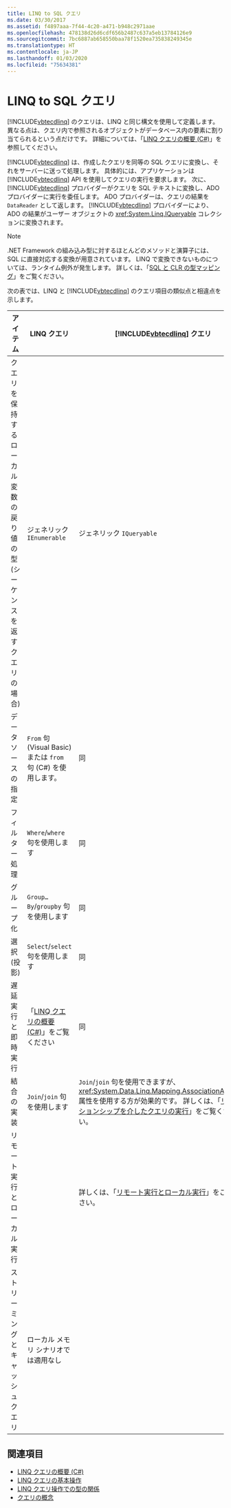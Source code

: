 ```yaml
---
title: LINQ to SQL クエリ
ms.date: 03/30/2017
ms.assetid: f4897aaa-7f44-4c20-a471-b948c2971aae
ms.openlocfilehash: 478138d26d6cdf656b2487c637a5eb13784126e9
ms.sourcegitcommit: 7bc6887ab658550baa78f1520ea735838249345e
ms.translationtype: HT
ms.contentlocale: ja-JP
ms.lasthandoff: 01/03/2020
ms.locfileid: "75634381"
---
```

# <a name="linq-to-sql-queries"></a>LINQ to SQL クエリ
[!INCLUDE[vbtecdlinq](../../../../../../includes/vbtecdlinq-md.md)] のクエリは、LINQ と同じ構文を使用して定義します。 異なる点は、クエリ内で参照されるオブジェクトがデータベース内の要素に割り当てられるという点だけです。 詳細については、「[LINQ クエリの概要 (C#)](../../../../../csharp/programming-guide/concepts/linq/introduction-to-linq-queries.md)」を参照してください。  
  
 [!INCLUDE[vbtecdlinq](../../../../../../includes/vbtecdlinq-md.md)] は、作成したクエリを同等の SQL クエリに変換し、それをサーバーに送って処理します。 具体的には、アプリケーションは [!INCLUDE[vbtecdlinq](../../../../../../includes/vbtecdlinq-md.md)] API を使用してクエリの実行を要求します。 次に、[!INCLUDE[vbtecdlinq](../../../../../../includes/vbtecdlinq-md.md)] プロバイダーがクエリを SQL テキストに変換し、ADO プロバイダーに実行を委任します。 ADO プロバイダーは、クエリの結果を `DataReader` として返します。 [!INCLUDE[vbtecdlinq](../../../../../../includes/vbtecdlinq-md.md)] プロバイダーにより、ADO の結果がユーザー オブジェクトの <xref:System.Linq.IQueryable> コレクションに変換されます。  
  
> [!NOTE]
> .NET Framework の組み込み型に対するほとんどのメソッドと演算子には、SQL に直接対応する変換が用意されています。 LINQ で変換できないものについては、ランタイム例外が発生します。 詳しくは、「[SQL と CLR の型マッピング](sql-clr-type-mapping.md)」をご覧ください。  
  
 次の表では、LINQ と [!INCLUDE[vbtecdlinq](../../../../../../includes/vbtecdlinq-md.md)] のクエリ項目の類似点と相違点を示します。  
  
|アイテム|LINQ クエリ|[!INCLUDE[vbtecdlinq](../../../../../../includes/vbtecdlinq-md.md)] クエリ|  
|----------|----------------|----------------------------------------------------------------------|  
|クエリを保持するローカル変数の戻り値の型 (シーケンスを返すクエリの場合)|ジェネリック `IEnumerable`|ジェネリック `IQueryable`|  
|データ ソースの指定|`From` 句 (Visual Basic) または `from` 句 (C#) を使用します。|同|  
|フィルター処理|`Where`/`where` 句を使用します|同|  
|グループ化|`Group…By`/`groupby` 句を使用します|同|  
|選択 (投影)|`Select`/`select` 句を使用します|同|  
|遅延実行と即時実行|「[LINQ クエリの概要 (C#)](../../../../../csharp/programming-guide/concepts/linq/introduction-to-linq-queries.md)」をご覧ください|同|  
|結合の実装|`Join`/`join` 句を使用します|`Join`/`join` 句を使用できますが、<xref:System.Data.Linq.Mapping.AssociationAttribute> 属性を使用する方が効果的です。 詳しくは、「[リレーションシップを介したクエリの実行](querying-across-relationships.md)」をご覧ください。|  
|リモート実行とローカル実行||詳しくは、「[リモート実行とローカル実行](remote-vs-local-execution.md)」をご覧ください。|  
|ストリーミングとキャッシュ クエリ|ローカル メモリ シナリオでは適用なし||  
  
## <a name="see-also"></a>関連項目

- [LINQ クエリの概要 (C#)](../../../../../csharp/programming-guide/concepts/linq/introduction-to-linq-queries.md)
- [LINQ クエリの基本操作](../../../../../csharp/programming-guide/concepts/linq/basic-linq-query-operations.md)
- [LINQ クエリ操作での型の関係](../../../../../csharp/programming-guide/concepts/linq/type-relationships-in-linq-query-operations.md)
- [クエリの概念](query-concepts.md)
